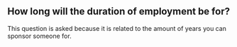 ## How long will the duration of employment be for?

This question is asked because it is related to the amount of years you can sponsor someone for.
